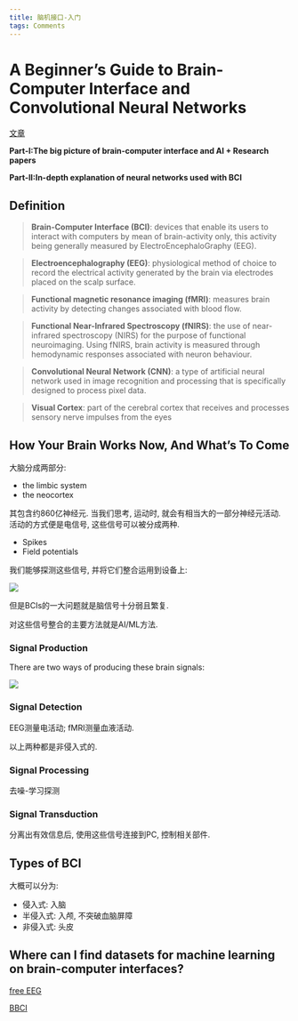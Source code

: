 ```yaml
---
title: 脑机接口-入门
tags: Comments
---
```


<!--more-->

# A Beginner’s Guide to Brain-Computer Interface and Convolutional Neural Networks

[文章](https://towardsdatascience.com/a-beginners-guide-to-brain-computer-interface-and-convolutional-neural-networks-9f35bd4af948)

**Part-I:The big picture of brain-computer interface and AI + Research papers**

**Part-II:In-depth explanation of neural networks used with BCI**

## Definition

> **Brain-Computer Interface (BCI)**: devices that enable its users to interact with computers by mean of brain-activity only, this activity being generally measured by ElectroEncephaloGraphy (EEG).

> **Electroencephalography (EEG)**: physiological method of choice to record the electrical activity generated by the brain via electrodes placed on the scalp surface.

> **Functional magnetic resonance imaging (fMRI)**: measures brain activity by detecting changes associated with blood flow.

> **Functional Near-Infrared Spectroscopy (fNIRS)**: the use of near-infrared spectroscopy (NIRS) for the purpose of functional neuroimaging. Using fNIRS, brain activity is measured through hemodynamic responses associated with neuron behaviour.

> **Convolutional Neural Network (CNN)**: a type of artificial neural network used in image recognition and processing that is specifically designed to process pixel data.

> **Visual Cortex**: part of the cerebral cortex that receives and processes sensory nerve impulses from the eyes

## How Your Brain Works Now, And What’s To Come

大脑分成两部分:

- the limbic system
- the neocortex

其包含约860亿神经元. 当我们思考, 运动时, 就会有相当大的一部分神经元活动. 活动的方式便是电信号, 这些信号可以被分成两种.

- Spikes
- Field potentials

我们能够探测这些信号, 并将它们整合运用到设备上:

![](https://miro.medium.com/v2/resize:fit:1100/format:webp/1*iQM8DcObtksDZB_UlIyK9A.png)

但是BCIs的一大问题就是脑信号十分弱且繁复.

对这些信号整合的主要方法就是AI/ML方法.

### Signal Production

There are two ways of producing these brain signals:

![](https://miro.medium.com/v2/resize:fit:720/format:webp/1*rXtzAoHV-xyAPGau0vby3g.png)

### Signal Detection

EEG测量电活动; fMRI测量血液活动.

以上两种都是非侵入式的.

### Signal Processing

去噪-学习探测

### Signal Transduction

分离出有效信息后, 使用这些信号连接到PC, 控制相关部件.

## Types of BCI

大概可以分为:

- 侵入式: 入脑
- 半侵入式: 入颅, 不突破血脑屏障
- 非侵入式: 头皮

## Where can I find datasets for machine learning on brain-computer interfaces?

[free EEG](https://sccn.ucsd.edu/~arno/fam2data/publicly_available_EEG_data.html)


[BBCI](https://bbci.de/)
























